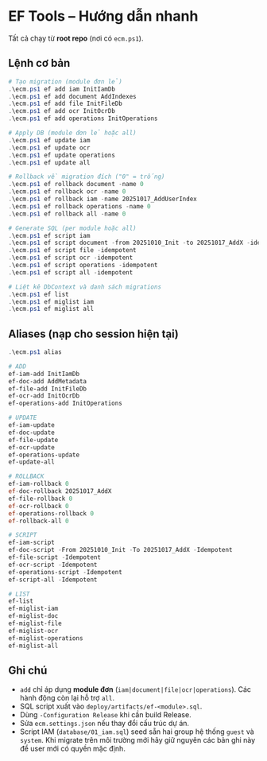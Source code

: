 # EF Tools – Hướng dẫn nhanh

Tất cả chạy từ **root repo** (nơi có `ecm.ps1`).

## Lệnh cơ bản

```powershell
# Tạo migration (module đơn lẻ)
.\ecm.ps1 ef add iam InitIamDb
.\ecm.ps1 ef add document AddIndexes
.\ecm.ps1 ef add file InitFileDb
.\ecm.ps1 ef add ocr InitOcrDb
.\ecm.ps1 ef add operations InitOperations

# Apply DB (module đơn lẻ hoặc all)
.\ecm.ps1 ef update iam
.\ecm.ps1 ef update ocr
.\ecm.ps1 ef update operations
.\ecm.ps1 ef update all

# Rollback về migration đích ("0" = trống)
.\ecm.ps1 ef rollback document -name 0
.\ecm.ps1 ef rollback ocr -name 0
.\ecm.ps1 ef rollback iam -name 20251017_AddUserIndex
.\ecm.ps1 ef rollback operations -name 0
.\ecm.ps1 ef rollback all -name 0

# Generate SQL (per module hoặc all)
.\ecm.ps1 ef script iam
.\ecm.ps1 ef script document -from 20251010_Init -to 20251017_AddX -idempotent
.\ecm.ps1 ef script file -idempotent
.\ecm.ps1 ef script ocr -idempotent
.\ecm.ps1 ef script operations -idempotent
.\ecm.ps1 ef script all -idempotent

# Liệt kê DbContext và danh sách migrations
.\ecm.ps1 ef list
.\ecm.ps1 ef miglist iam
.\ecm.ps1 ef miglist all
```

## Aliases (nạp cho session hiện tại)

```powershell
.\ecm.ps1 alias

# ADD
ef-iam-add InitIamDb
ef-doc-add AddMetadata
ef-file-add InitFileDb
ef-ocr-add InitOcrDb
ef-operations-add InitOperations

# UPDATE
ef-iam-update
ef-doc-update
ef-file-update
ef-ocr-update
ef-operations-update
ef-update-all

# ROLLBACK
ef-iam-rollback 0
ef-doc-rollback 20251017_AddX
ef-file-rollback 0
ef-ocr-rollback 0
ef-operations-rollback 0
ef-rollback-all 0

# SCRIPT
ef-iam-script
ef-doc-script -From 20251010_Init -To 20251017_AddX -Idempotent
ef-file-script -Idempotent
ef-ocr-script -Idempotent
ef-operations-script -Idempotent
ef-script-all -Idempotent

# LIST
ef-list
ef-miglist-iam
ef-miglist-doc
ef-miglist-file
ef-miglist-ocr
ef-miglist-operations
ef-miglist-all
```

## Ghi chú
- `add` chỉ áp dụng **module đơn** (`iam|document|file|ocr|operations`). Các hành động còn lại hỗ trợ `all`.
- SQL script xuất vào `deploy/artifacts/ef-<module>.sql`.
- Dùng `-Configuration Release` khi cần build Release.
- Sửa `ecm.settings.json` nếu thay đổi cấu trúc dự án.
- Script IAM (`database/01_iam.sql`) seed sẵn hai group hệ thống `guest` và `system`. Khi migrate trên môi trường mới hãy giữ nguyên các bản ghi này để user mới có quyền mặc định.
